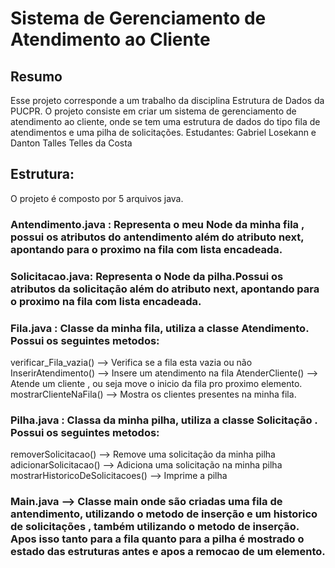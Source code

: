 # Sistema de Gerenciamento de Atendimento ao Cliente
## Resumo
Esse projeto corresponde a um trabalho da disciplina Estrutura de Dados da PUCPR. 
O projeto consiste em criar um sistema de gerenciamento de atendimento ao cliente, onde se tem uma estrutura de dados do tipo fila de atendimentos e 
uma pilha de solicitações.
Estudantes: Gabriel Losekann e Danton Talles Telles da Costa

## Estrutura:
O projeto é composto por 5 arquivos java.

### Antendimento.java : Representa o meu Node da minha fila , possui os atributos do antendimento além do atributo next, apontando para o proximo na fila com lista encadeada.

### Solicitacao.java: Representa o Node da pilha.Possui os atributos da solicitação além do atributo next, apontando para o proximo na fila com lista encadeada.


### Fila.java :  Classe da minha fila, utiliza a classe Atendimento. Possui os seguintes metodos:
verificar_Fila_vazia() --> Verifica se a fila esta vazia ou não
InserirAtendimento() --> Insere um atendimento na fila 
AtenderCliente() --> Atende um cliente , ou seja move o inicio da fila pro proximo elemento.
mostrarClienteNaFila() --> Mostra os clientes presentes na minha fila. 

### Pilha.java : Classa da minha pilha, utiliza a classe Solicitação . Possui os seguintes metodos: 
removerSolicitacao() --> Remove uma solicitação da minha pilha 
adicionarSolicitacao() --> Adiciona uma solicitação na minha pilha 
mostrarHistoricoDeSolicitacoes() --> Imprime a pilha

### Main.java --> Classe main onde são criadas uma fila de antendimento, utilizando o metodo de inserção e um historico de solicitações , também utilizando o metodo de inserção. Apos isso tanto para a fila quanto para a pilha é mostrado o estado das estruturas antes e apos a remocao de um elemento.
